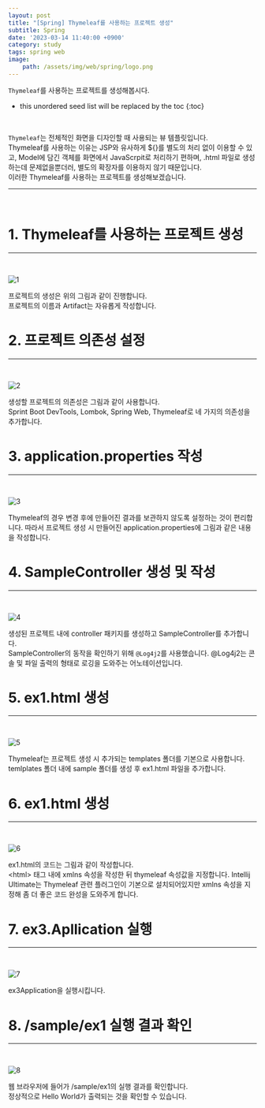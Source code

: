 ```yaml
---
layout: post
title: "[Spring] Thymeleaf를 사용하는 프로젝트 생성"
subtitle: Spring
date: '2023-03-14 11:40:00 +0900'
category: study
tags: spring web
image:
    path: /assets/img/web/spring/logo.png
---
```


`Thymeleaf`를 사용하는 프로젝트를 생성해봅시다.

<!--more-->

* this unordered seed list will be replaced by the toc
{:toc}
<br>

`Thymeleaf`는 전체적인 화면을 디자인할 때 사용되는 뷰 템플릿입니다.<br>
Thymeleaf를 사용하는 이유는 JSP와 유사하게 ${}를 별도의 처리 없이 이용할 수 있고, Model에 담긴 객체를 화면에서 JavaScrpit로 처리하기 편하며, .html 파일로 생성하는데 문제없을뿐더러, 별도의 확장자를 이용하지 않기 때문입니다.<br>
이러한 Thymeleaf를 사용하는 프로젝트를 생성해보겠습니다.<br>

---
<br>

# 1. Thymeleaf를 사용하는 프로젝트 생성
---
<br>

![1](/assets/img/web/spring/2023-03-14-[Spring]_Thymeleaf를_사용하는_프로젝트_생성/1.PNG)
<br>

프로젝트의 생성은 위의 그림과 같이 진행합니다.<br>
프로젝트의 이름과 Artifact는 자유롭게 작성합니다.<br>

# 2. 프로젝트 의존성 설정
---
<br>

![2](/assets/img/web/spring/2023-03-14-[Spring]_Thymeleaf를_사용하는_프로젝트_생성/2.PNG)
<br>

생성할 프로젝트의 의존성은 그림과 같이 사용합니다.<br>
Sprint Boot DevTools, Lombok, Spring Web, Thymeleaf로 네 가지의 의존성을 추가합니다.<br>

# 3. application.properties 작성
---
<br>

![3](/assets/img/web/spring/2023-03-14-[Spring]_Thymeleaf를_사용하는_프로젝트_생성/3.PNG)
<br>

Thymeleaf의 경우 변경 후에 만들어진 결과를 보관하지 않도록 설정하는 것이 편리합니다. 따라서 프로젝트 생성 시 만들어진 application.properties에 그림과 같은 내용을 작성합니다.<br>


# 4. SampleController 생성 및 작성
---
<br>

![4](/assets/img/web/spring/2023-03-14-[Spring]_Thymeleaf를_사용하는_프로젝트_생성/4.PNG)
<br>

생성된 프로젝트 내에 controller 패키지를 생성하고 SampleController를 추가합니다.<br>
SampleController의 동작을 확인하기 위해 `@Log4j2`를 사용했습니다. @Log4j2는 콘솔 및 파일 출력의 형태로 로깅을 도와주는 어노테이션입니다.<br>

# 5. ex1.html 생성
---
<br>

![5](/assets/img/web/spring/2023-03-14-[Spring]_Thymeleaf를_사용하는_프로젝트_생성/5.PNG)
<br>

Thymeleaf는 프로젝트 생성 시 추가되는 templates 폴더를 기본으로 사용합니다.<br> temlplates 폴더 내에 sample 폴더를 생성 후 ex1.html 파일을 추가합니다.<br>

# 6. ex1.html 생성
---
<br>

![6](/assets/img/web/spring/2023-03-14-[Spring]_Thymeleaf를_사용하는_프로젝트_생성/6.PNG)
<br>

ex1.html의 코드는 그림과 같이 작성합니다.<br>
\<html\> 태그 내에 xmlns 속성을 작성한 뒤 thymeleaf 속성값을 지정합니다. Intellij Ultimate는 Thymeleaf 관련 플러그인이 기본으로 설치되어있지만 xmlns 속성을 지정해 좀 더 좋은 코드 완성을 도와주게 합니다.<br>

# 7. ex3.Apllication 실행
---
<br>

![7](/assets/img/web/spring/2023-03-14-[Spring]_Thymeleaf를_사용하는_프로젝트_생성/7.PNG)
<br>

ex3Application을 실행시킵니다.<br>

# 8. /sample/ex1 실행 결과 확인
---
<br>

![8](/assets/img/web/spring/2023-03-14-[Spring]_Thymeleaf를_사용하는_프로젝트_생성/8.PNG)
<br>

웹 브라우저에 들어가 /sample/ex1의 실행 결과를 확인합니다.<br>
정상적으로 Hello World가 출력되는 것을 확인할 수 있습니다.<br>